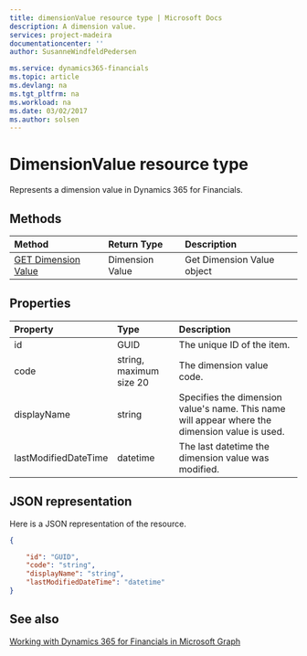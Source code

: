 ```yaml
---
title: dimensionValue resource type | Microsoft Docs
description: A dimension value.
services: project-madeira
documentationcenter: ''
author: SusanneWindfeldPedersen

ms.service: dynamics365-financials
ms.topic: article
ms.devlang: na
ms.tgt_pltfrm: na
ms.workload: na
ms.date: 03/02/2017
ms.author: solsen
---
```


# DimensionValue resource type
Represents a dimension value in Dynamics 365 for Financials.

## Methods

| Method       | Return Type  |Description|
|:---------------|:--------|:----------|
|[GET Dimension Value](../api/dynamics_get_dimensionvalue.md)|Dimension Value|Get Dimension Value object|


## Properties
| Property	   | Type	|Description|
|:---------------|:--------|:----------|
|id|GUID|The unique ID of the item.|
|code|string, maximum size 20|The dimension value code.|
|displayName|string|Specifies the dimension value's name. This name will appear where the dimension value is used.|
|lastModifiedDateTime|datetime|The last datetime the dimension value was modified.|  


## JSON representation

Here is a JSON representation of the resource.


```json
{

    "id": "GUID",
    "code": "string",
    "displayName": "string",
    "lastModifiedDateTime": "datetime"
}
```

## See also
[Working with Dynamics 365 for Financials in Microsoft Graph](../resources/dynamics_overview.md) 
